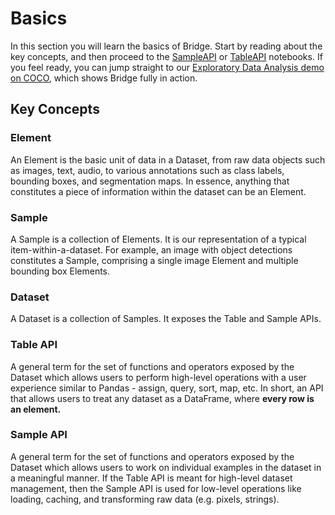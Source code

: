 # Basics

In this section you will learn the basics of Bridge. Start by
reading about the key concepts, and then proceed to
the [SampleAPI](sample_api.ipynb) or [TableAPI](table_api.ipynb)
notebooks. If you feel ready, you can jump straight to
our [Exploratory Data Analysis demo on COCO](coco_eda_demo.ipynb),
which shows Bridge fully in action.

## Key Concepts

### Element

An Element is the basic unit of data in a Dataset, from raw data
objects such as images, text, audio, to various annotations such
as class labels, bounding boxes, and segmentation maps. In
essence,
anything that constitutes a piece of information within the
dataset can be an Element.

### Sample

A Sample is a collection of Elements. It is our representation of
a typical item-within-a-dataset.
For example, an image with
object detections constitutes a Sample, comprising a single image
Element and multiple bounding box Elements.

### Dataset

A Dataset is a collection of Samples. It exposes the Table and
Sample APIs.

### Table API

A general term for the set of functions and operators exposed by
the
Dataset which allows users to perform
high-level operations with a user experience similar to Pandas -
assign, query, sort, map, etc. In short, an API that
allows users to treat any dataset as a DataFrame, where **every
row is an element.**

### Sample API

A general term for the set of functions and operators exposed by
the Dataset which allows users to work on
individual examples in the dataset in a meaningful manner.
If the Table API is meant for high-level
dataset management, then the Sample API is used for low-level
operations
like loading,
caching, and transforming raw data (e.g. pixels, strings).
